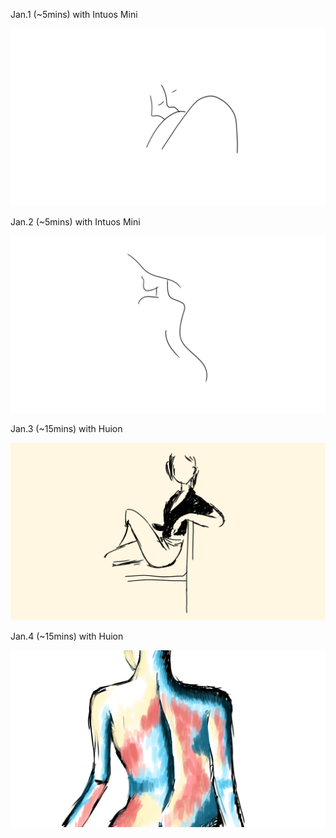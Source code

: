Jan.1 (~5mins) with Intuos Mini

![Wedding](1.jpg)

Jan.2 (~5mins) with Intuos Mini

![Waiting](2.jpg)

Jan.3 (~15mins) with Huion 

![Girl](3.jpg)

Jan.4 (~15mins) with Huion

![Back](4.jpg)


